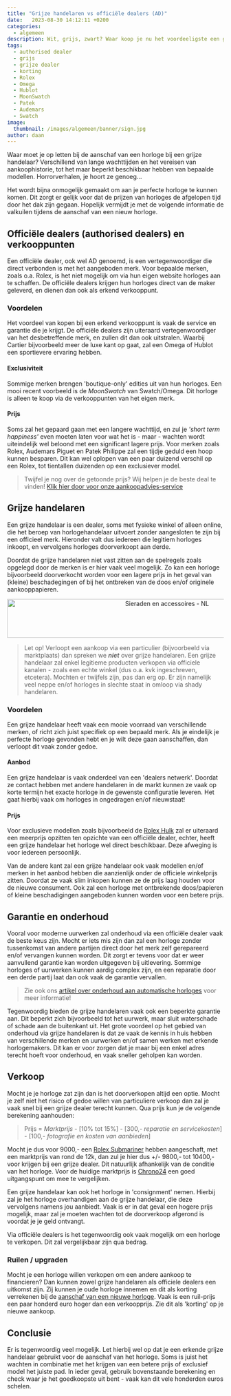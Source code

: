 ```yaml
---
title: "Grijze handelaren vs officiële dealers (AD)"
date:   2023-08-30 14:12:11 +0200
categories:
  - algemeen
description: Wit, grijs, zwart? Waar koop je nu het voordeeligste een goed horloge? Lees snel verder voordat je nieuwe aankoop doet!
tags:
  - authorised dealer
  - grijs
  - grijze dealer
  - korting
  - Rolex
  - Omega
  - Hublot
  - MoonSwatch
  - Patek
  - Audemars
  - Swatch
image: 
  thumbnail: /images/algemeen/banner/sign.jpg
author: daan
---
```

Waar moet je op letten bij de aanschaf van een horloge bij een grijze handelaar? Verschillend van lange wachttijden en het vereisen van aankoophistorie, tot het maar beperkt beschikbaar hebben van bepaalde modellen. Horrorverhalen, je hoort ze genoeg...

Het wordt bijna onmogelijk gemaakt om aan je perfecte horloge te kunnen komen. Dit zorgt er gelijk voor dat de prijzen van horloges de afgelopen tijd door het dak zijn gegaan. Hopelijk vermijdt je met de volgende informatie de valkuilen tijdens de aanschaf van een nieuw horloge. 

## Officiële dealers (authorised dealers) en verkooppunten
Een officiële dealer, ook wel AD genoemd, is een vertegenwoordiger die direct verbonden is met het aangeboden merk. Voor bepaalde merken, zoals o.a. Rolex, is het niet mogelijk om via hun eigen website horloges aan te schaffen. De officiële dealers krijgen hun horloges direct van de maker geleverd, en dienen dan ook als erkend verkooppunt. 

### Voordelen
Het voordeel van kopen bij een erkend verkooppunt is vaak de service en garantie die je krijgt. De officiële dealers zijn uiteraard vertegenwoordiger van het desbetreffende merk, en zullen dit dan ook uitstralen. Waarbij Cartier bijvoorbeeld meer de luxe kant op gaat, zal een Omega of Hublot een sportievere ervaring hebben. 

#### Exclusiviteit
Sommige merken brengen 'boutique-only' edities uit van hun horloges. Een mooi recent voorbeeld is de _MoonSwatch_ van Swatch/Omega. Dit horloge is alleen te koop via de verkooppunten van het eigen merk. 

#### Prijs
Soms zal het gepaard gaan met een langere wachttijd, en zul je _'short term happiness'_ even moeten laten voor wat het is - maar - wachten wordt uiteindelijk wel beloond met een significant lagere prijs. Voor merken zoals Rolex, Audemars Piguet en Patek Philippe zal een tijdje geduld een hoop kunnen besparen. Dit kan wel oplopen van een paar duizend verschil op een Rolex, tot tientallen duizenden op een exclusiever model.

> Twijfel je nog over de getoonde prijs? Wij helpen je de beste deal te vinden! [Klik hier door voor onze aankoopadvies-service](/horloge-concierge)

## Grijze handelaren
Een grijze handelaar is een dealer, soms met fysieke winkel of alleen online, die het beroep van horlogehandelaar uitvoert zonder aangesloten te zijn bij een officieel merk. Hieronder valt dus iedereen die legitiem horloges inkoopt, en vervolgens horloges doorverkoopt aan derde. 

Doordat de grijze handelaren niet vast zitten aan de spelregels zoals opgelegd door de merken is er hier vaak veel mogelijk. Zo kan een horloge bijvoorbeeld doorverkocht worden voor een lagere prijs in het geval van (kleine) beschadegingen of bij het ontbreken van de doos en/of originele aankooppapieren.

<center><a href="https://partner.bol.com/click/click?p=1&amp;t=url&amp;s=1321762&amp;url=https%3A%2F%2Fwww.bol.com%2Fnl%2Fm%2Fsieraden%2F&amp;f=BAN&amp;name=Sieraden%20en%20accessoires%20-%20NL&amp;subid=" target="_blank"><img src="https://www.bol.com/nl/upload/partnerprogramma/190605-sieraden-en-accessoires-pp-728x90.jpg" width="728" height="90" alt="Sieraden en accessoires - NL"  /></a><img src="https://partner.bol.com/click/impression?p=1&amp;s=1321762&amp;t=url&amp;f=BAN&amp;name=Sieraden%20en%20accessoires%20-%20NL&amp;subid=" width="1" height="1" alt="Sieraden en accessoires - NL"/></center>

> Let op! Verloopt een aankoop via een particulier (bijvoorbeeld via marktplaats) dan spreken we **_niet_** over grijze handelaren. Een grijze handelaar zal enkel legitieme producten verkopen via officiele kanalen - zoals een echte winkel (dus o.a. kvk ingeschreven, etcetera). Mochten er twijfels zijn, pas dan erg op. Er zijn namelijk veel neppe en/of horloges in slechte staat in omloop via shady handelaren.

### Voordelen
Een grijze handelaar heeft vaak een mooie voorraad van verschillende merken, of richt zich juist specifiek op een bepaald merk. Als je eindelijk je perfecte horloge gevonden hebt en je wilt deze gaan aanschaffen, dan verloopt dit vaak zonder gedoe.

#### Aanbod
Een grijze handelaar is vaak onderdeel van een 'dealers netwerk'. Doordat ze contact hebben met andere handelaren in de markt kunnen ze vaak op korte termijn het exacte horloge in de gewenste configuratie leveren. Het gaat hierbij vaak om horloges in ongedragen en/of nieuwstaat!

#### Prijs
Voor exclusieve modellen zoals bijvoorbeeld de [Rolex Hulk](/alternatief/rolex-hulk) zal er uiteraard een meerprijs opzitten ten opzichte van een officiële dealer, echter, heeft een grijze handelaar het horloge wel direct beschikbaar. Deze afweging is voor iedereen persoonlijk. 

Van de andere kant zal een grijze handelaar ook vaak modellen en/of merken in het aanbod hebben die aanzienlijk onder de officiele winkelprijs zitten. Doordat ze vaak slim inkopen kunnen ze de prijs laag houden voor de nieuwe consument. Ook zal een horloge met ontbrekende doos/papieren of kleine beschadigingen aangeboden kunnen worden voor een betere prijs.

## Garantie en onderhoud
Vooral voor moderne uurwerken zal onderhoud via een officiële dealer vaak de beste keus zijn. Mocht er iets mis zijn dan zal een horloge zonder tussenkomst van andere partijen direct door het merk zelf gerepareerd en/of vervangen kunnen worden. Dit zorgt er tevens voor dat er weer aanvullend garantie kan worden uitgegeven bij uitlevering. Sommige horloges of uurwerken kunnen aardig complex zijn, en een reparatie door een derde partij laat dan ook vaak de garantie vervallen. 

> Zie ook ons [artikel over onderhoud aan automatische horloges](/algemeen/onderhoud-automatisch-horloge) voor meer informatie!

Tegenwoordig bieden de grijze handelaren vaak ook een beperkte garantie aan. Dit beperkt zich bijvoorbeeld tot het uurwerk, maar sluit waterschade of schade aan de buitenkant uit. Het grote voordeel op het gebied van onderhoud via grijze handelaren is dat ze vaak de kennis in huis hebben van verschillende merken en uurwerken en/of samen werken met erkende horlogemakers. Dit kan er voor zorgen dat je maar bij een enkel adres terecht hoeft voor onderhoud, en vaak sneller geholpen kan worden.

## Verkoop
Mocht je je horloge zat zijn dan is het doorverkopen altijd een optie. Mocht je zelf niet het risico of gedoe willen van particuliere verkoop dan zal je vaak snel bij een grijze dealer terecht kunnen. Qua prijs kun je de volgende berekening aanhouden:

> Prijs = _Marktprijs_ - [10% tot 15%] - [300,- _reparatie en servicekosten_] - [100,- _fotografie en kosten van aanbieden_]

Mocht je dus voor 9000,- een [Rolex Submariner](/alternatief/rolex-submariner) hebben aangeschaft, met een marktprijs van rond de 12k, dan zul je hier dus +/- 9800,- tot 10400,- voor krijgen bij een grijze dealer. Dit natuurlijk afhankelijk van de conditie van het horloge. Voor de huidige marktprijs is [Chrono24](https://chrono24.nl) een goed uitgangspunt om mee te vergelijken.  

Een grijze handelaar kan ook het horloge in 'consignment' nemen. Hierbij zal je het horloge overhandigen aan de grijze handelaar, die deze vervolgens namens jou aanbiedt. Vaak is er in dat geval een hogere prijs mogelijk, maar zal je moeten wachten tot de doorverkoop afgerond is voordat je je geld ontvangt.

Via officiële dealers is het tegenwoordig ook vaak mogelijk om een horloge te verkopen. Dit zal vergelijkbaar zijn qua bedrag.

### Ruilen / upgraden
Mocht je een horloge willen verkopen om een andere aankoop te financieren? Dan kunnen zowel grijze handelaren als officiele dealers een uitkomst zijn. Zij kunnen je oude horloge innemen en dit als korting verrekenen bij de [aanschaf van een nieuwe horloge](/algemeen/waar-koop-je-een-horloge). Vaak is een ruil-prijs een paar honderd euro hoger dan een verkoopprijs. Zie dit als 'korting' op je nieuwe aankoop.

## Conclusie
Er is tegenwoordig veel mogelijk. Let hierbij wel op dat je een erkende grijze handelaar gebruikt voor de aanschaf van het horloge. Soms is juist het wachten in combinatie met het krijgen van een betere prijs of exclusief model het juiste pad. In ieder geval, gebruik bovenstaande berekening en check waar je het goedkoopste uit bent - vaak kan dit vele honderden euros schelen.
